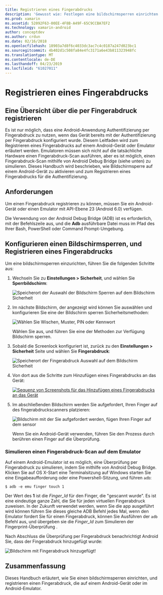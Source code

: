 ```yaml
---
title: Registrieren eines Fingerabdrucks
description: 'Gewusst wie: Festlegen eine bildschirmsperren einrichten und registrieren ein Fingerabdrucks auf einem Android-Gerät oder Emulator.'
ms.prod: xamarin
ms.assetid: 52092F63-00EE-4F8B-A49F-65C9CCBA7EF2
ms.technology: xamarin-android
author: conceptdev
ms.author: crdun
ms.date: 02/16/2018
ms.openlocfilehash: 18903a7d8f6c4033dc3ac7c4c0187a247d023bc1
ms.sourcegitcommit: 4b402d1c508fa84e4fc3171a6e43b811323948fc
ms.translationtype: MT
ms.contentlocale: de-DE
ms.lasthandoff: 04/23/2019
ms.locfileid: "61027011"
---
```

# <a name="enrolling-a-fingerprint"></a>Registrieren eines Fingerabdrucks

## <a name="enrolling-a-fingerprint-overview"></a>Eine Übersicht über die per Fingerabdruck registrieren

Es ist nur möglich, dass eine Android-Anwendung Authentifizierung per Fingerabdruck zu nutzen, wenn das Gerät bereits mit der Authentifizierung per Fingerabdruck konfiguriert wurde. Diesem Leitfaden wird zum Registrieren eines Fingerabdrucks auf einem Android-Gerät oder Emulator erläutert werden. Emulatoren müssen sich nicht auf die tatsächliche Hardware einen Fingerabdruck-Scan ausführen, aber es ist möglich, einen Fingerabdruck-Scan mithilfe von Android Debug Bridge (siehe unten) zu simulieren.  Dieses Handbuch wird beschrieben, wie Bildschirmsperre auf einem Android-Gerät zu aktivieren und zum Registrieren eines Fingerabdrucks für die Authentifizierung.

## <a name="requirements"></a>Anforderungen

Um einen Fingerabdruck registrieren zu können, müssen Sie ein Android-Gerät oder einen Emulator mit API-Ebene 23 (Android 6.0) verfügen.

Die Verwendung von der Android Debug Bridge (ADB) ist es erforderlich, mit der Befehlszeile aus, und die **Adb** ausführbare Datei muss im Pfad des Ihrer Bash, PowerShell oder Command Prompt-Umgebung.

## <a name="configuring-a-screen-lock-and-enrolling-a-fingerprint"></a>Konfigurieren einen Bildschirmsperren, und Registrieren eines Fingerabdrucks 

Um eine bildschirmsperren einzurichten, führen Sie die folgenden Schritte aus:

1. Wechseln Sie zu **Einstellungen > Sicherheit**, und wählen Sie **Sperrbildschirm**:

    ![Speicherort der Auswahl der Bildschirm Sperren auf dem Bildschirm Sicherheit](enrolling-fingerprint-images/testing-01.png)

2. Im nächste Bildschirm, der angezeigt wird können Sie auswählen und konfigurieren Sie eine der Bildschirm sperren Sicherheitsmethoden: 

    ![Wählen Sie Wischen, Muster, PIN oder Kennwort](enrolling-fingerprint-images/testing-02.png)

   Wählen Sie aus, und führen Sie eine der Methoden zur Verfügung Bildschirm sperren.

3. Sobald die Screenlock konfiguriert ist, zurück zu den **Einstellungen > Sicherheit** Seite und wählen Sie **Fingerabdruck**:

    ![Speicherort der Fingerabdruck Auswahl auf dem Bildschirm Sicherheit](enrolling-fingerprint-images/testing-03.png)

4. Von dort aus die Schritte zum Hinzufügen eines Fingerabdrucks an das Gerät:

    [![Sequenz von Screenshots für das Hinzufügen eines Fingerabdrucks an das Gerät](enrolling-fingerprint-images/testing-04-sml.png)](enrolling-fingerprint-images/testing-04.png#lightbox)

5. Im abschließenden Bildschirm werden Sie aufgefordert, Ihren Finger auf des fingerabdruckscanners platzieren: 

    ![Bildschirm mit der Sie aufgefordert werden, fügen Ihren Finger auf dem sensor](enrolling-fingerprint-images/testing-05.png)

    Wenn Sie ein Android-Gerät verwenden, führen Sie den Prozess durch berühren einen Finger auf die Überprüfung. 
    
    
### <a name="simulating-a-fingerprint-scan-on-the-emulator"></a>Simulieren einen Fingerabdruck-Scan auf dem Emulator

Auf einem Android-Emulator ist es möglich, eine Überprüfung per Fingerabdruck zu simulieren, indem Sie mithilfe von Android Debug Bridge. Klicken Sie auf OS X-Start eine Terminalsitzung auf Windows starten Sie eine Eingabeaufforderung oder eine Powershell-Sitzung, und führen `adb`:

```shell
$ adb -e emu finger touch 1
```

Der Wert des **1** ist die _Finger\_Id_ für den Finger, die "gescannt wurde". Es ist eine eindeutige ganze Zahl, die Sie für jeden virtuellen Fingerabdruck zuweisen. In der Zukunft verwendet werden, wenn Sie die app ausgeführt wird können führen Sie dieses gleiche ADB Befehl jedes Mal, wenn den Emulator fordert Sie für einen Fingerabdruck, können Sie Ausführen der `adb` Befehl aus, und übergeben sie die _Finger\_Id_ zum Simulieren der Fingerprint-Überprüfung .

Nach Abschluss die Überprüfung per Fingerabdruck benachrichtigt Android Sie, dass der Fingerabdruck hinzugefügt wurde:  

![Bildschirm mit Fingerabdruck hinzugefügt!](enrolling-fingerprint-images/testing-06.png)

## <a name="summary"></a>Zusammenfassung 

Dieses Handbuch erläutert, wie Sie einen bildschirmsperren einrichten, und registrieren einen Fingerabdruck, die auf einem Android-Gerät oder im Android-Emulator. 

